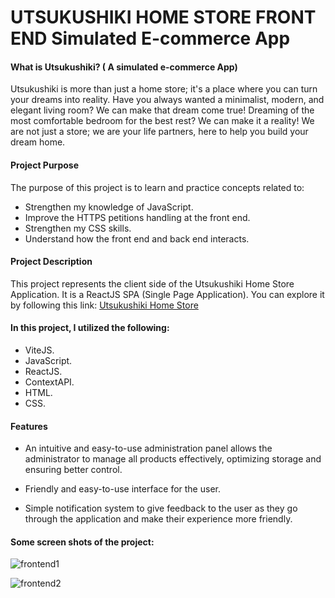 # UTSUKUSHIKI HOME STORE FRONT END Simulated E-commerce App

####  **What is Utsukushiki?** ( A simulated e-commerce App)

Utsukushiki is more than just a home store; it's a place where you can turn your dreams into reality. Have you always wanted a minimalist, modern, and elegant living room? We can make that dream come true! Dreaming of the most comfortable bedroom for the best rest? We can make it a reality! We are not just a store; we are your life partners, here to help you build your dream home.

#### **Project Purpose**

The purpose of this project is to learn and practice concepts related to:

- Strengthen my knowledge of JavaScript.
- Improve the HTTPS petitions handling at the front end.
- Strengthen my CSS skills.
- Understand how the front end and back end interacts.

#### **Project Description**

This project represents the client side of the Utsukushiki Home Store Application. It is a ReactJS SPA (Single Page Application). You can explore it by following this link:  [Utsukushiki Home Store ](https://manerdz.github.io/Utsukushiki-Client/ "Utsukushiki Home Store ")

#### **In this project, I utilized the following:**

-  ViteJS. 
- JavaScript.
-  ReactJS.
- ContextAPI.
-  HTML.
- CSS.

#### **Features**

- An intuitive and easy-to-use administration panel allows the administrator to manage all products effectively, optimizing storage and ensuring better control. 

- Friendly and easy-to-use interface for the user.

- Simple notification system to give feedback to the user as they go through the application and make their experience more friendly.


#### **Some screen shots of the project:**


![frontend1](https://github.com/ManeRdz/Utsukushiki-Client/assets/135761295/6b0b8f51-26ee-4859-a880-98995bb04127)

![frontend2](https://github.com/ManeRdz/Utsukushiki-Client/assets/135761295/40c75ae7-ca9a-4f34-80aa-89c0ab8927c0)

